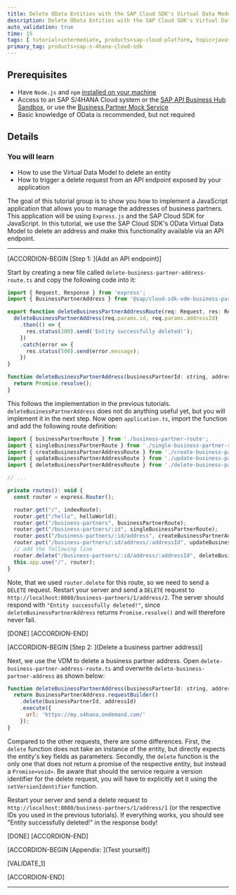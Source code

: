 ```yaml
---
title: Delete OData Entities with the SAP Cloud SDK's Virtual Data Model
description: Delete OData Entities with the SAP Cloud SDK's Virtual Data Model to Build an Address Manager Application
auto_validation: true
time: 15
tags: [ tutorial>intermediate, products>sap-cloud-platform, topic>javascript, topic>odata]
primary_tag: products>sap-s-4hana-cloud-sdk
---
```


## Prerequisites
 - Have `Node.js` and `npm` [installed on your machine](s4sdkjs-prerequisites)
 - Access to an SAP S/4HANA Cloud system or the [SAP API Business Hub Sandbox](https://api.sap.com/getting-started), or use the [Business Partner Mock Service](https://sap.github.io/cloud-s4-sdk-book/pages/mock-odata.html)
 - Basic knowledge of OData is recommended, but not required

## Details
### You will learn
  - How to use the Virtual Data Model to delete an entity
  - How to trigger a delete request from an API endpoint exposed by your application

The goal of this tutorial group is to show you how to implement a JavaScript application that allows you to manage the addresses of business partners. This application will be using `Express.js` and the SAP Cloud SDK for JavaScript. In this tutorial, we use the SAP Cloud SDK's OData Virtual Data Model to delete an address and make this functionality available via an API endpoint.

---

[ACCORDION-BEGIN [Step 1: ](Add an API endpoint)]

Start by creating a new file called `delete-business-partner-address-route.ts` and copy the following code into it:

```JavaScript / TypeScript
import { Request, Response } from 'express';
import { BusinessPartnerAddress } from '@sap/cloud-sdk-vdm-business-partner-service';

export function deleteBusinessPartnerAddressRoute(req: Request, res: Response) {
  deleteBusinessPartnerAddress(req.params.id, req.params.addressId)
    .then(() => {
      res.status(200).send('Entity successfully deleted!');
    })
    .catch(error => {
      res.status(500).send(error.message);
    })
}

function deleteBusinessPartnerAddress(businessPartnerId: string, addressId: string): Promise<void> {
  return Promise.resolve();
}
```

This follows the implementation in the previous tutorials. `deleteBusinessPartnerAddress` does not do anything useful yet, but you will implement it in the next step. Now open `application.ts`, import the function and add the following route definition:

```JavaScript / TypeScript
import { businessPartnerRoute } from './business-partner-route';
import { singleBusinessPartnerRoute } from './single-business-partner-route';
import { createBusinessPartnerAddressRoute } from './create-business-partner-address-route';
import { updateBusinessPartnerAddressRoute } from './update-business-partner-address-route';
import { deleteBusinessPartnerAddressRoute } from './delete-business-partner-address-route';

// ...

private routes(): void {
  const router = express.Router();

  router.get("/", indexRoute);
  router.get("/hello", helloWorld);
  router.get("/business-partners", businessPartnerRoute);
  router.get("/business-partners/:id", singleBusinessPartnerRoute);
  router.post("/business-partners/:id/address", createBusinessPartnerAddressRoute);
  router.put("/business-partners/:id/address/:addressId", updateBusinessPartnerAddressRoute)
  // add the following line
  router.delete("/business-partners/:id/address/:addressId", deleteBusinessPartnerAddressRoute)
  this.app.use("/", router);
}
```

Note, that we used `router.delete` for this route, so we need to send a `DELETE` request. Restart your server and send a `DELETE` request to `http://localhost:8080/business-partners/1/address/2`. The server should respond with `"Entity successfully deleted!"`, since `deleteBusinessPartnerAddress` returns `Promise.resolve()` and will therefore never fail.

[DONE]
[ACCORDION-END]

[ACCORDION-BEGIN [Step 2: ](Delete a business partner address)]

Next, we use the VDM to delete a business partner address. Open `delete-business-partner-address-route.ts` and overwrite `delete-business-partner-address` as shown below:

```JavaScript / TypeScript
function deleteBusinessPartnerAddress(businessPartnerId: string, addressId: string): Promise<void> {
  return BusinessPartnerAddress.requestBuilder()
    .delete(businessPartnerId, addressId)
    .execute({
      url: 'https://my.s4hana.ondemand.com/'
    });
}
```

Compared to the other requests, there are some differences. First, the `delete` function does not take an instance of the entity, but directly expects the entity's key fields as parameters. Secondly, the `delete` function is the only one that does not return a promise of the respective entity, but instead a `Promise<void>`. Be aware that should the service require a version identifier for the delete request, you will have to explicitly set it using the `setVersionIdentifier` function.

Restart your server and send a delete request to `http://localhost:8080/business-partners/1/address/1` (or the respective IDs you used in the previous tutorials). If everything works, you should see "Entity successfully deleted!" in the response body!

[DONE]
[ACCORDION-END]

[ACCORDION-BEGIN [Appendix: ](Test yourself)]

[VALIDATE_1]

[ACCORDION-END]

---
